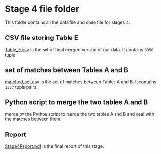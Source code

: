 # Stage 4 file folder

This folder contains all the data file and code file for stages 4. 

## CSV file storing Table E
[Table_E.csv](Table_E.csv) is the set of final merged version of our data. It contains 
`9350` tuple 


## set of matches between Tables A and B 

[matched_set.csv](matched_set.csv) is the set of matches between Tables A and B. It contains 
`1337` tuple pairs.

## Python script to merge the two tables A and B

[merge.py](merge.py) the Python script to merge the two tables A and B and deal with the matches between them.


## Report

[Stage4Report.pdf](Stage4Report.pdf) is the final report of this stage.